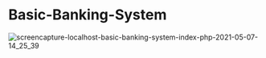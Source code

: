 # Basic-Banking-System
![screencapture-localhost-basic-banking-system-index-php-2021-05-07-14_25_39](https://user-images.githubusercontent.com/48377941/117426341-6a888900-af41-11eb-859c-421f19794a18.png)
